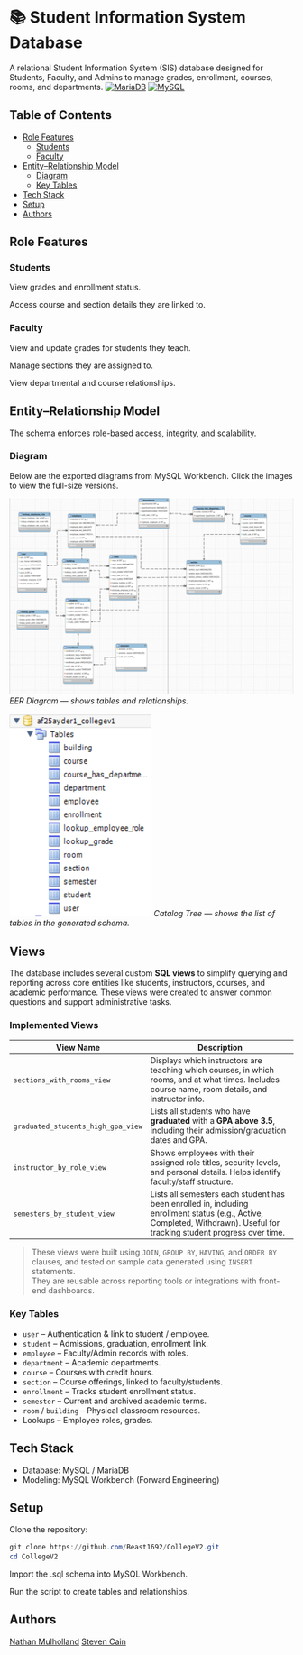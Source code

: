 # 📚 Student Information System Database

A relational Student Information System (SIS) database designed for Students, Faculty, and Admins to manage grades, enrollment, courses, rooms, and departments.
[![MariaDB](https://img.shields.io/badge/MariaDB-003545?logo=mariadb&logoColor=white)](#)
[![MySQL](https://img.shields.io/badge/MySQL-4479A1?logo=mysql&logoColor=fff)](#)

## Table of Contents

- [Role Features](#role-features)
  - [Students](#students)
  - [Faculty](#faculty)
- [Entity–Relationship Model](#entity–relationship-model)
  - [Diagram](#diagram)
  - [Key Tables](#key-tables)
- [Tech Stack](#tech-stack)
- [Setup](#setup)
- [Authors](#authors)

## Role Features

### Students

View grades and enrollment status.

Access course and section details they are linked to.

### Faculty

View and update grades for students they teach.

Manage sections they are assigned to.

View departmental and course relationships.

## Entity–Relationship Model

The schema enforces role-based access, integrity, and scalability.

### Diagram

Below are the exported diagrams from MySQL Workbench. Click the images to view the full-size versions.

[![EER Diagram](assets/EER_Diagram.png)](assets/EER_Diagram.png)
*EER Diagram — shows tables and relationships.*

[![Catalog Tree](assets/Catalog_Tree.png)](assets/Catalog_Tree.png)
*Catalog Tree — shows the list of tables in the generated schema.*

##  Views

The database includes several custom **SQL views** to simplify querying and reporting across core entities like students, instructors, courses, and academic performance. These views were created to answer common questions and support administrative tasks.

###  Implemented Views

| View Name                        | Description                                                                 |
|----------------------------------|-----------------------------------------------------------------------------|
| `sections_with_rooms_view`      | Displays which instructors are teaching which courses, in which rooms, and at what times. Includes course name, room details, and instructor info. |
| `graduated_students_high_gpa_view` | Lists all students who have **graduated** with a **GPA above 3.5**, including their admission/graduation dates and GPA. |
| `instructor_by_role_view`       | Shows employees with their assigned role titles, security levels, and personal details. Helps identify faculty/staff structure. |
| `semesters_by_student_view`     | Lists all semesters each student has been enrolled in, including enrollment status (e.g., Active, Completed, Withdrawn). Useful for tracking student progress over time. |

> These views were built using `JOIN`, `GROUP BY`, `HAVING`, and `ORDER BY` clauses, and tested on sample data generated using `INSERT` statements.  
> They are reusable across reporting tools or integrations with front-end dashboards.



### Key Tables

- `user` – Authentication & link to student / employee.
- `student` – Admissions, graduation, enrollment link.
- `employee` – Faculty/Admin records with roles.
- `department` – Academic departments.
- `course` – Courses with credit hours.
- `section` – Course offerings, linked to faculty/students.
- `enrollment` – Tracks student enrollment status.
- `semester` – Current and archived academic terms.
- `room` / `building` – Physical classroom resources.
- Lookups – Employee roles, grades.

## Tech Stack

- Database: MySQL / MariaDB
- Modeling: MySQL Workbench (Forward Engineering)

## Setup

Clone the repository:

```powershell
git clone https://github.com/Beast1692/CollegeV2.git
cd CollegeV2
```

Import the .sql schema into MySQL Workbench.

Run the script to create tables and relationships.

## Authors

[Nathan Mulholland](https://github.com/Beast1692)
[Steven Cain](https://github.com/Stevencain3)
